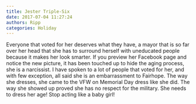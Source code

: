 ```yaml
---
title: Jester Triple-Six
date: 2017-07-04 11:27:24
authors: Ripp
categories: Holiday
---
```


 Everyone that voted for her deserves what they have, a mayor that is so far over her head that she has to surround herself with uneducated people because it makes her look smarter. If you preview her Facebook page and notice the new picture, it has been touched up to hide the aging process, she is a narcissist. I have spoken to a lot of people that voted for her, and with few exception, all said she is an embarrassment to Fairhope. The way she dresses, she came to the VFW on Memorial Day dress like she did. The way she showed up proved she has no respect for the military. She needs to dress her age! Stop acting like a baby girl!